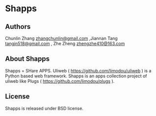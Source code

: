 Shapps
========================================

Authors
----------------
Chunlin Zhang <zhangchunlin@gmail.com> ,Jiannan Tang <tangjn518@gmail.com> , Zhe Zheng <zhengzhe410@163.com>

About Shapps
----------------

Shapps = SHare APPS.
Uliweb ( https://github.com/limodou/uliweb ) is a Python based web framework. Shapps is an apps collection project of uliweb like Plugs ( https://github.com/limodou/plugs ).

License
----------------

Shapps is released under BSD license.
